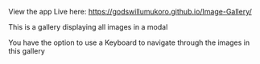 View the app Live here: https://godswillumukoro.github.io/Image-Gallery/

This is a gallery displaying all images in a modal

You have the option to use a Keyboard to navigate through the images in this gallery
